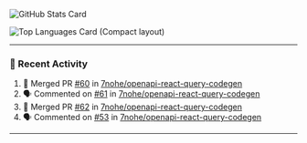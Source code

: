 ![GitHub Stats Card](https://github-readme-stats.vercel.app/api?username=7nohe&count_private=true&theme=react)

![Top Languages Card (Compact layout)](https://github-readme-stats.vercel.app/api/top-langs/?username=7nohe&layout=compact&theme=react)

---

### :koala: Recent Activity

<!--START_SECTION:activity-->
1. 🎉 Merged PR [#60](https://github.com/7nohe/openapi-react-query-codegen/pull/60) in [7nohe/openapi-react-query-codegen](https://github.com/7nohe/openapi-react-query-codegen)
2. 🗣 Commented on [#61](https://github.com/7nohe/openapi-react-query-codegen/pull/61#issuecomment-2049798964) in [7nohe/openapi-react-query-codegen](https://github.com/7nohe/openapi-react-query-codegen)
3. 🎉 Merged PR [#62](https://github.com/7nohe/openapi-react-query-codegen/pull/62) in [7nohe/openapi-react-query-codegen](https://github.com/7nohe/openapi-react-query-codegen)
4. 🗣 Commented on [#53](https://github.com/7nohe/openapi-react-query-codegen/issues/53#issuecomment-2047914236) in [7nohe/openapi-react-query-codegen](https://github.com/7nohe/openapi-react-query-codegen)
<!--END_SECTION:activity-->

---
